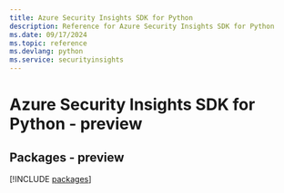 ```yaml
---
title: Azure Security Insights SDK for Python
description: Reference for Azure Security Insights SDK for Python
ms.date: 09/17/2024
ms.topic: reference
ms.devlang: python
ms.service: securityinsights
---
```

# Azure Security Insights SDK for Python - preview
## Packages - preview
[!INCLUDE [packages](security-insights-index.md)]
